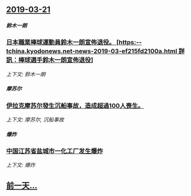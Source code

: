 ## [2019-03-21](/news/2019/03/21/index.md)

##### 鈴木一朗
### [ 日本職業棒球運動員鈴木一朗宣佈退役。 [https:--tchina.kyodonews.net-news-2019-03-ef215fd2100a.html 詳訊：棒球選手鈴木一朗宣佈退役] ](/news/2019/03/21/日本職業棒球運動員鈴木一朗宣佈退役-https-tchinakyodonewsnet-news-2019.md)
_上下文: 鈴木一朗_

##### 摩苏尔
### [伊拉克摩苏尔發生沉船事故，造成超過100人喪生。 ](/news/2019/03/21/伊拉克摩苏尔發生沉船事故-造成超過100人喪生.md)
_上下文: 摩苏尔, 沉船事故_

##### 爆炸
### [ 中国江苏省盐城市一化工厂发生爆炸 ](/news/2019/03/21/中国江苏省盐城市一化工厂发生爆炸.md)
_上下文: 爆炸_

## [前一天...](/news/2019/03/19/index.md)

